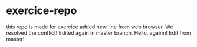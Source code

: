 # exercice-repo
this repo is made for exercice
added new line from web browser.
We resolved the conflict!
Edited again in master branch.
Hello, againn!
Edit from master!


